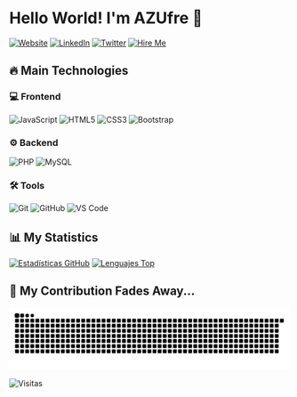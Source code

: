 # Hello World! I'm AZUfre 👋

[![Website](https://img.shields.io/badge/-Portafolio-FF7139?style=for-the-badge&logo=firefox&logoColor=white)](http://www.acs.nat.cu)
[![LinkedIn](https://img.shields.io/badge/-LinkedIn-0077B5?style=for-the-badge&logo=linkedin&logoColor=white)](https://www.linkedin.com/in/ericsedeno/)
[![Twitter](https://img.shields.io/badge/-Twitter-1DA1F2?style=for-the-badge&logo=x&logoColor=white)](https://twitter.com/ericsedeno)
[![Hire Me](https://img.shields.io/badge/-Contrátame-2ECA5?style=for-the-badge&logo=seagate&logoColor=white)](mailto:azufrecs@gmail.com)

## 🔥 Main Technologies

### 💻 Frontend
![JavaScript](https://img.shields.io/badge/JavaScript-F7DF1E?style=for-the-badge&logo=javascript&logoColor=black)
![HTML5](https://img.shields.io/badge/HTML5-E34F26?style=for-the-badge&logo=html5&logoColor=white)
![CSS3](https://img.shields.io/badge/CSS3-1572B6?style=for-the-badge&logo=css3&logoColor=white)
![Bootstrap](https://img.shields.io/badge/Bootstrap-563D7C?style=for-the-badge&logo=bootstrap&logoColor=white)

### ⚙ Backend
![PHP](https://img.shields.io/badge/PHP-777BB4?style=for-the-badge&logo=php&logoColor=white)
![MySQL](https://img.shields.io/badge/MySQL-4479A1?style=for-the-badge&logo=mysql&logoColor=white)

### 🛠 Tools
![Git](https://img.shields.io/badge/Git-F05032?style=for-the-badge&logo=git&logoColor=white)
![GitHub](https://img.shields.io/badge/GitHub-181717?style=for-the-badge&logo=github)
![VS Code](https://img.shields.io/badge/VS_Code-007ACC?style=for-the-badge&logo=visual-studio-code&logoColor=white)

## 📊 My Statistics

[![Estadísticas GitHub](https://github-readme-stats.vercel.app/api?username=azufrecs&show_icons=true&theme=radical&hide_border=true&include_all_commits=true)](https://github.com/azufrecs)
[![Lenguajes Top](https://github-readme-stats.vercel.app/api/top-langs/?username=azufrecs&layout=compact&theme=radical&hide_border=true)](https://github.com/azufrecs)

## 🐍 My Contribution Fades Away...

![Snake animation](https://github.com/azufrecs/azufrecs/blob/output/github-contribution-grid-snake.svg)

![Visitas](https://komarev.com/ghpvc/?username=azufrecs&label=Profile%20views&color=0e75b6&style=flat)
